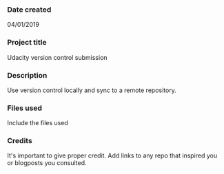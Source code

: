 ### Date created
04/01/2019

### Project title

Udacity version control submission

### Description
Use version control locally and sync to a remote repository.

### Files used
Include the files used

### Credits
It's important to give proper credit. Add links to any repo that inspired you or blogposts you consulted.
